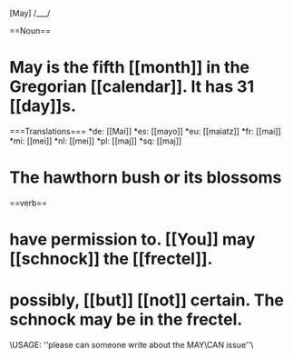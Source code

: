 [May] /___/

==Noun==

# May is the fifth [[month]] in the Gregorian [[calendar]]. It has 31 [[day]]s.

===Translations===
*de: [[Mai]]
*es: [[mayo]]
*eu: [[maiatz]]
*fr: [[mai]]
*mi: [[mei]]
*nl: [[mei]]
*pl: [[maj]]
*sq: [[maj]]

# The hawthorn bush or its blossoms 

==verb==

# have permission to. [[You]] may [[schnock]] the [[frectel]].
# possibly, [[but]] [[not]] certain. The schnock may be in the frectel.

\\USAGE: ''please can someone write about the MAY\CAN issue''\\